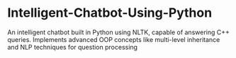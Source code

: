 # Intelligent-Chatbot-Using-Python
An intelligent chatbot built in Python using NLTK, capable of answering C++ queries. Implements advanced OOP concepts like multi-level inheritance and NLP techniques for question processing
